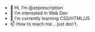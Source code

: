 - 👋 Hi, I’m @zeprescription
- 👀 I’m interested in Web Dev
- 🌱 I’m currently learning CSS/HTML/JS
- 📫 How to reach me... just don't.

<!---
zeprescription/zeprescription is a ✨ special ✨ repository because its `README.md` (this file) appears on your GitHub profile.
You can click the Preview link to take a look at your changes.
--->
